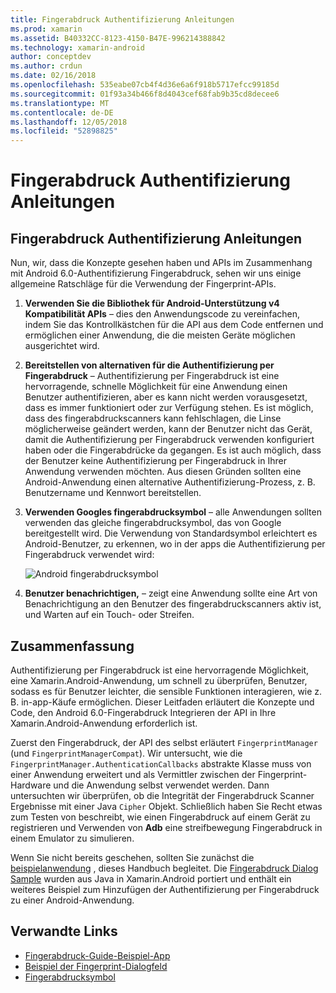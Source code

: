 ```yaml
---
title: Fingerabdruck Authentifizierung Anleitungen
ms.prod: xamarin
ms.assetid: B40332CC-8123-4150-B47E-996214388842
ms.technology: xamarin-android
author: conceptdev
ms.author: crdun
ms.date: 02/16/2018
ms.openlocfilehash: 535eabe07cb4f4d36e6a6f918b5717efcc99185d
ms.sourcegitcommit: 01f93a34b466f8d4043cef68fab9b35cd8decee6
ms.translationtype: MT
ms.contentlocale: de-DE
ms.lasthandoff: 12/05/2018
ms.locfileid: "52898825"
---
```

# <a name="fingerprint-authentication-guidance"></a>Fingerabdruck Authentifizierung Anleitungen

## <a name="fingerprint-authentication-guidance"></a>Fingerabdruck Authentifizierung Anleitungen

Nun, wir, dass die Konzepte gesehen haben und APIs im Zusammenhang mit Android 6.0-Authentifizierung Fingerabdruck, sehen wir uns einige allgemeine Ratschläge für die Verwendung der Fingerprint-APIs.

1. **Verwenden Sie die Bibliothek für Android-Unterstützung v4 Kompatibilität APIs** &ndash; dies den Anwendungscode zu vereinfachen, indem Sie das Kontrollkästchen für die API aus dem Code entfernen und ermöglichen einer Anwendung, die die meisten Geräte möglichen ausgerichtet wird.
2. **Bereitstellen von alternativen für die Authentifizierung per Fingerabdruck** &ndash; Authentifizierung per Fingerabdruck ist eine hervorragende, schnelle Möglichkeit für eine Anwendung einen Benutzer authentifizieren, aber es kann nicht werden vorausgesetzt, dass es immer funktioniert oder zur Verfügung stehen. Es ist möglich, dass des fingerabdruckscanners kann fehlschlagen, die Linse möglicherweise geändert werden, kann der Benutzer nicht das Gerät, damit die Authentifizierung per Fingerabdruck verwenden konfiguriert haben oder die Fingerabdrücke da gegangen. Es ist auch möglich, dass der Benutzer keine Authentifizierung per Fingerabdruck in Ihrer Anwendung verwenden möchten. Aus diesen Gründen sollten eine Android-Anwendung einen alternative Authentifizierung-Prozess, z. B. Benutzername und Kennwort bereitstellen.
3. **Verwenden Googles fingerabdrucksymbol** &ndash; alle Anwendungen sollten verwenden das gleiche fingerabdrucksymbol, das von Google bereitgestellt wird. Die Verwendung von Standardsymbol erleichtert es Android-Benutzer, zu erkennen, wo in der apps die Authentifizierung per Fingerabdruck verwendet wird: 
    
    ![Android fingerabdrucksymbol](summary-images/ic-fp-40px.png)
    
4. **Benutzer benachrichtigen,** &ndash; zeigt eine Anwendung sollte eine Art von Benachrichtigung an den Benutzer des fingerabdruckscanners aktiv ist, und Warten auf ein Touch- oder Streifen. 

## <a name="summary"></a>Zusammenfassung

Authentifizierung per Fingerabdruck ist eine hervorragende Möglichkeit, eine Xamarin.Android-Anwendung, um schnell zu überprüfen, Benutzer, sodass es für Benutzer leichter, die sensible Funktionen interagieren, wie z. B. in-app-Käufe ermöglichen. Dieser Leitfaden erläutert die Konzepte und Code, den Android 6.0-Fingerabdruck Integrieren der API in Ihre Xamarin.Android-Anwendung erforderlich ist.

Zuerst den Fingerabdruck, der API des selbst erläutert `FingerprintManager` (und `FingerprintManagerCompat`). Wir untersucht, wie die `FingerprintManager.AuthenticationCallbacks` abstrakte Klasse muss von einer Anwendung erweitert und als Vermittler zwischen der Fingerprint-Hardware und die Anwendung selbst verwendet werden. Dann untersuchten wir überprüfen, ob die Integrität der Fingerabdruck Scanner Ergebnisse mit einer Java `Cipher` Objekt. Schließlich haben Sie Recht etwas zum Testen von beschreibt, wie einen Fingerabdruck auf einem Gerät zu registrieren und Verwenden von **Adb** eine streifbewegung Fingerabdruck in einem Emulator zu simulieren. 

Wenn Sie nicht bereits geschehen, sollten Sie zunächst die [beispielanwendung](https://github.com/xamarin/monodroid-samples/tree/master/FingerprintGuide) , dieses Handbuch begleitet. Die [Fingerabdruck Dialog Sample](https://developer.xamarin.com/samples/monodroid/android-m/FingerprintDialog/) wurden aus Java in Xamarin.Android portiert und enthält ein weiteres Beispiel zum Hinzufügen der Authentifizierung per Fingerabdruck zu einer Android-Anwendung.



## <a name="related-links"></a>Verwandte Links

- [Fingerabdruck-Guide-Beispiel-App](https://github.com/xamarin/monodroid-samples/tree/master/FingerprintGuide)
- [Beispiel der Fingerprint-Dialogfeld](https://developer.xamarin.com/samples/monodroid/android-m/FingerprintDialog/)
- [Fingerabdrucksymbol](https://raw.githubusercontent.com/xamarin/monodroid-samples/master/FingerprintGuide/FingerprintSampleApp/Resources/drawable-hdpi/ic_fp_40px.png)
